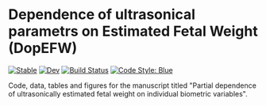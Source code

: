 # **D**ependence **o**f ultrasonical **p**arametrs on **E**stimated **F**etal **W**eight (DopEFW)

[![Stable](https://img.shields.io/badge/docs-stable-blue.svg)](https://TsilidisV.github.io/DopEFW.jl/stable/)
[![Dev](https://img.shields.io/badge/docs-dev-blue.svg)](https://TsilidisV.github.io/DopEFW.jl/dev/)
[![Build Status](https://github.com/TsilidisV/DopEFW.jl/actions/workflows/CI.yml/badge.svg?branch=master)](https://github.com/TsilidisV/DopEFW.jl/actions/workflows/CI.yml?query=branch%3Amaster)
[![Code Style: Blue](https://img.shields.io/badge/code%20style-blue-4495d1.svg)](https://github.com/invenia/BlueStyle)


Code, data, tables and figures for the manuscript titled "Partial dependence of ultrasonically estimated fetal weight on individual biometric variables".